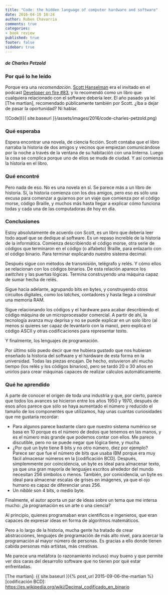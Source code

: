 ```yaml
---
title: "Code: the hidden language of computer hardware and software"
date: 2016-04-10 10:24
author: Ruben Chavarria
comments: true
categories: 
- book review
published: true
footer: false
sidebar: true
---
```


##### de Charles Petzold

### Por qué lo he leído

Porque era una *recomendación*. [Scott Hanselman] era el invitado en el podcast
[Developer on fire #83], y lo recomendó como un libro que cualquiera relacionado
con el software debería leer. El año pasado ya leí [The martian], recomendado
públicamente también por Scott. ¿Iba a dejar de pasar la oportunidad? Ni
hablar.

![Code]({{ site.baseurl }}/assets/images/2016/code-charles-petzold.png)

<!-- more -->

### Qué esperaba

Espera encontrar una novela, de ciencia ficción. Scott contaba que el libro
narraba la historia de dos amigos y vecinos que empiezan comunicándose por la
noche a través de la ventana de su habitación con una linterna. Luego la cosa
se complica porque uno de ellos se muda de ciudad. Y así comienza la historia
en el libro.

### Qué encontré

Pero nada de eso. No es una novela en sí. Se parece más a un libro de historia.
Sí, la historia comienza con los dos amigos, pero eso es sólo una excusa para
comenzar a guiarnos por un viaje que comienza por el código morse, código
Braille, y muchos más hasta llegar a explicar cómo funciona todas y cada una de
las computadoras de hoy en día.

### Conclusiones

Estoy absolutamente de acuerdo con Scott, es un libro que debería leer todo
aquel que se dedique al software. Es un repaso increíble de la historia de la
informática. Comienza describiendo el código morse, otra serie de códigos que
terminaron en el código (o alfabeto) Braille, para enlazarlo con el código
binario. Para terminar explicando nuestro sistema decimal.

Después sigue con métodos de transmisión, telégrafo y relés. Y cómo ellos se
relacionan con los códigos binarios. De esta relación aparece los *switches* y
las puertas lógicas. Termina construyendo una máquina capaz de sumar hecha de
relés.

Sigue hacia adelante, agrupando bits en bytes, y construyendo otros circuitos
digitales, como los *latches*, contadores y hasta llega a construir una memoria
RAM.

Sigue relacionando los códigos y el hardware para acabar describiendo el código
máquina de un microprocesador comercial. A partir de ahí, la tecnología avanza
muy deprisa y no se puede explicar en un solo libro (al menos si quieres ser
capaz de levantarlo con la mano), pero explica el código ASCII y otras
codificaciones para representar texto.

Y finalmente, los lenguajes de programación.

Por último sólo puedo decir que me hubiera gustado que nos hubieran enseñado la
historia del software y el hardware de esta forma en la universidad. Todas las
piezas encajan. De hecho, estuvieron ahí mucho tiempo (los relés y los códigos
binarios), pero se tardó 20 o 30 años en unirlos para crear máquinas capaces de
realizar cálculos automáticamente.

### Qué he aprendido

A parte de conocer el origen de toda una industria y que, por cierto, parece
que todos los avances se hicieron entre los años 1950 y 1970, después de esos
años parece que sólo se haya aumentado el número y reducido el tamaño de los
componentes que utilizamos, hay unas cuantas curiosidades que me gustaría
recordar:

- Para algunos parece bastante claro que nuestro sistema numérico se basa en 10
  porque es el número de dedos que tenemos en las manos, y es el número más
  grande que podemos contar con ellos. Me parece discutible, pero no se puede
  negar que lógica tiene, y mucha.
- ¿Por qué un byte tiene 8 bits y no otro número, diez por ejemplo? Parece ser
  que fue el número de bits que usaba IBM porque era muy fácil almacenar
  números en la [codificación BCD]. Después, simplemmente por coincidencia, un
  byte es ideal para almacenar texto, ya que una gran mayoría de lenguajes
  escritos alrededor del mundo necesitan 256 símbolos o menos. También, por
  conicidencia, un byte es ideal para almacenar escalas de grises en imágenes, ya
  que el ojo humano es capaz de diferenciar unas 256.
- Un *nibble* son 4 bits, o medio byte.

Finalmente, el autor aporta un par de ideas sobre un tema que me intersa mucho:
¿la programación es un arte o una ciencia?

Al principio, quienes programaban eran científicos e ingenieros, que eran
capaces de expresar ideas en forma de algoritmos matemáticos.

Pero a lo largo de la historia, mucha gente ha tratado de crear abstracciones,
lenguajes de programación de más alto nivel, para acercar la programación al
mayor número de personas. Es gracias a ello donde tienen cabida personas más
artistas, más creativas.

Me parece una metáfora (o razonamiento incluso) muy bueno y que permite ver dos
caras del desarrollo software que no tienen por qué estar enfrentadas.

[Scott Hanselman]: http://www.hanselman.com/
[Developer on fire #83]: http://developeronfire.com/episode-083-scott-hanselman-learn-balance
[The martian]: {{ site.baseurl }}{% post_url 2015-09-06-the-martian %}
[codificación BCD]: https://es.wikipedia.org/wiki/Decimal_codificado_en_binario

